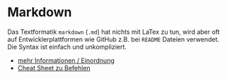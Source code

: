 # Markdown

Das Textformatik `markdown` (`.md`) hat nichts mit LaTex zu tun, wird aber oft auf Entwicklerplattformen wie GitHub z.B. bei `README` Dateien verwendet. 
Die Syntax ist einfach und unkompliziert.

- [mehr Informationen / Einordnung](https://de.wikipedia.org/wiki/Markdown)
- [Cheat Sheet zu Befehlen](https://www.markdownguide.org/cheat-sheet/)
